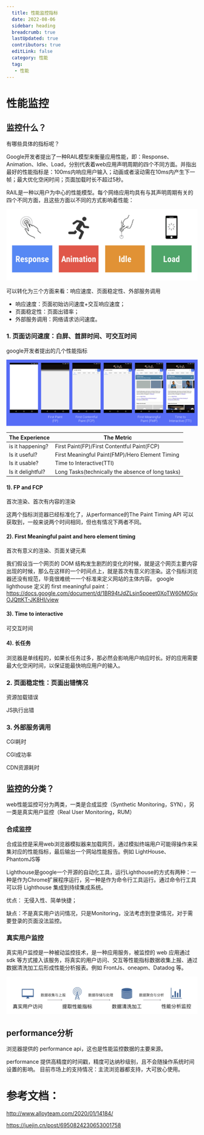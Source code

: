 ```yaml
---
  title: 性能监控指标
  date: 2022-08-06
  sidebar: heading
  breadcrumb: true
  lastUpdated: true
  contributors: true
  editLink: false
  category: 性能
  tag:
   - 性能
---
```






# 性能监控

## 监控什么？

有哪些具体的指标呢？

Google开发者提出了一种RAIL模型来衡量应用性能，即：Response、Animation、Idle、Load，分别代表着web应用声明周期的四个不同方面。并指出最好的性能指标是：100ms内响应用户输入；动画或者滚动需在10ms内产生下一帧；最大优化空闲时间；页面加载时长不超过5秒。

RAIL是一种以用户为中心的性能模型。每个网络应用均具有与其声明周期有关的四个不同方面，且这些方面以不同的方式影响着性能：

![image-20220701144557994](https://raw.githubusercontent.com/diandianyezi/typora-images/master/img/202207011445065.png)

可以转化为三个方面来看：响应速度、页面稳定性、外部服务调用

- 响应速度：页面初始访问速度+交互响应速度；
- 页面稳定性：页面出错率；
- 外部服务调用：网络请求访问速度。

### 1. 页面访问速度：白屏、首屏时间、可交互时间

google开发者提出的几个性能指标

![1](https://raw.githubusercontent.com/diandianyezi/typora-images/master/img/006tNbRwgy1gah51k3lg8j31bi0gg45d.jpg)

| The Experience    | The Metric                                        |
| ----------------- | ------------------------------------------------- |
| is it happening?  | First Paint(FP)/First Contentful Paint(FCP)       |
| Is it useful?     | First Meaningful Paint(FMP)/Hero Element Timing   |
| Is it usable?     | Time to Interactive(TTI)                          |
| Is it delightful? | Long Tasks(technically the absence of long tasks) |

#### 1). FP and FCP

首次渲染、首次有内容的渲染

这两个指标浏览器已经标准化了，从performance的The Paint Timing API 可以获取到，一般来说两个时间相同，但也有情况下两者不同。

#### 2). First Meaningful paint and hero element timing

首次有意义的渲染、页面关键元素

我们假设当一个网页的 DOM 结构发生剧烈的变化的时候，就是这个网页主要内容出现的时候，那么在这样的一个时间点上，就是首次有意义的渲染。这个指标浏览器还没有规范，毕竟很难统一一个标准来定义网站的主体内容。
google lighthouse 定义的 first meaningful paint：
https://docs.google.com/document/d/1BR94tJdZLsin5poeet0XoTW60M0SjvOJQttKT-JK8HI/view

#### 3). Time to interactive

可交互时间

#### 4). 长任务

浏览器是单线程的，如果长任务过多，那必然会影响用户响应时长。好的应用需要最大化空闲时间，以保证能最快响应用户的输入。



### 2. 页面稳定性：页面出错情况

资源加载错误

JS执行出错



### 3. 外部服务调用

CGI耗时

CGI成功率

CDN资源耗时



## 监控的分类？

web性能监控可分为两类，一类是合成监控（Synthetic Monitoring，SYN），另一类是真实用户监控（Real User Monitoring，RUM）

### 合成监控

合成监控是采用web浏览器模拟器来加载网页，通过模拟终端用户可能得操作来采集对应的性能指标，最后输出一个网站性能报告。例如 LightHouse、PhantomJS等

Lighthouse是google一个开源的自动化工具，运行Lighthouse的方式有两种：一种是作为Chrome扩展程序运行，另一种是作为命令行工具运行。通过命令行工具可以将 Lighthouse 集成到持续集成系统。

优点： 无侵入性、简单快捷；

缺点：不是真实用户访问情况，只是Monitoring，没法考虑到登录情况，对于需要登录的页面没法监控。

### 真实用户监控

真实用户监控是一种被动监控技术，是一种应用服务，被监控的 web 应用通过 sdk 等方式接入该服务，将真实的用户访问、交互等性能指标数据收集上报、通过数据清洗加工后形成性能分析报表。例如 FrontJs、oneapm、Datadog 等。

![image-20220701152639466](https://raw.githubusercontent.com/diandianyezi/typora-images/master/img/202207011526507.png)



## performance分析

浏览器提供的 performance api，这也是性能监控数据的主要来源。

performance 提供高精度的时间戳，精度可达纳秒级别，且不会随操作系统时间设置的影响。
目前市场上的支持情况：主流浏览器都支持，大可放心使用。



# 参考文档：

http://www.alloyteam.com/2020/01/14184/

https://juejin.cn/post/6950824230653001758

